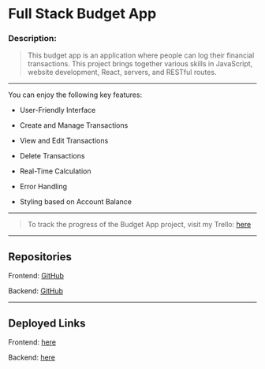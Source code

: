 # Full Stack Budget App

### Description:

> This budget app is an application where people can log their financial transactions. This project brings together various skills in JavaScript, website development, React, servers, and RESTful routes.

---

You can enjoy the following key features:

- User-Friendly Interface

- Create and Manage Transactions

- View and Edit Transactions

- Delete Transactions

- Real-Time Calculation

- Error Handling

- Styling based on Account Balance

---

> To track the progress of the Budget App project, visit my Trello:
> [here](https://trello.com/b/IEilyc8Q/simple-board)

---

## Repositories

Frontend: [GitHub](https://github.com/angels178/budget-app-frontend)

Backend: [GitHub](https://github.com/angels178/budget-app-backend)

---

## Deployed Links

Frontend: [here](https://main--verdant-axolotl-001932.netlify.app/)

Backend: [here](https://budget-app-backend-cawn.onrender.com/transactions)
